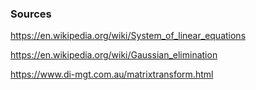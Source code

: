 ### Sources

https://en.wikipedia.org/wiki/System_of_linear_equations

https://en.wikipedia.org/wiki/Gaussian_elimination

https://www.di-mgt.com.au/matrixtransform.html

